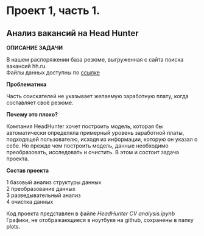 # Проект 1, часть 1.
## Анализ вакансий на Head Hunter

**ОПИСАНИЕ ЗАДАЧИ**

В нашем распоряжении база резюме, выгруженная с сайта поиска вакансий hh.ru.<br>
Файлы данных доступны по [ссылке](https://drive.google.com/drive/folders/1Y2wqSxzWbiISAtIatdJspUEkhSeqCnJd?usp=sharing)

**Проблематика**

Часть соискателей не указывает желаемую заработную плату, когда составляет своё резюме.

**Почему это плохо?**

Компания HeadHunter хочет построить модель, которая бы автоматически определяла примерный уровень заработной платы, подходящей пользователю, исходя из информации, которую он указал о себе. Но прежде чем построить модель, данные необходимо преобразовать, исследовать и очистить. В этом и состоит задача проекта.

**Состав проекта**

1 базовый анализ структуры данных <br>
2 преобразование данных <br>
3 разведывательный анализ <br>
4 очистка данных <br>

Код проекта представлен в файле *HeadHunter CV analysis.ipynb*
Графики, не отображающиеся в ноутбуке на github, сохранены в папку plots.